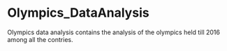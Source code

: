 # Olympics_DataAnalysis
Olympics data analysis contains the analysis of the olympics held till 2016 among all the contries. 
